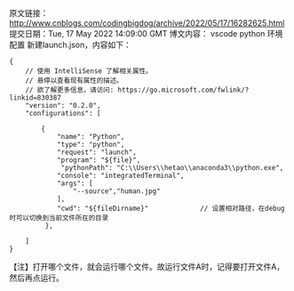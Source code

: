 原文链接：http://www.cnblogs.com/codingbigdog/archive/2022/05/17/16282625.html
提交日期：Tue, 17 May 2022 14:09:00 GMT
博文内容：
vscode python 环境配置
新建launch.json，内容如下：

```
{
    // 使用 IntelliSense 了解相关属性。 
    // 悬停以查看现有属性的描述。
    // 欲了解更多信息，请访问: https://go.microsoft.com/fwlink/?linkid=830387
    "version": "0.2.0",
    "configurations": [

        {
            "name": "Python",
            "type": "python",
            "request": "launch",
            "program": "${file}",
             "pythonPath": "C:\\Users\\hetao\\anaconda3\\python.exe",
            "console": "integratedTerminal",
            "args": [
                "--source","human.jpg"
            ],
            "cwd": "${fileDirname}"             // 设置相对路径，在debug时可以切换到当前文件所在的目录
         },
         
    ]
}

```
【注】打开哪个文件，就会运行哪个文件。故运行文件A时，记得要打开文件A，然后再点运行。